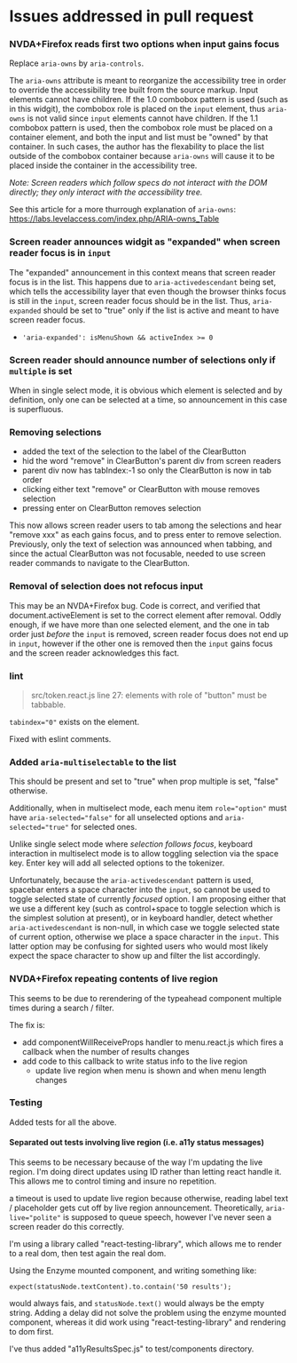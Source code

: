 # Issues addressed in pull request

### NVDA+Firefox reads first two options when input gains focus

Replace `aria-owns` by `aria-controls`.

The `aria-owns` attribute is meant to reorganize the accessibility tree in order to override the accessibility tree built from the source markup.
Input elements cannot have children.  If the 1.0 combobox pattern is used (such as in this widgit), the combobox role is placed on the `input` element, thus `aria-owns` is not valid since `input` elements cannot have children.  If the 1.1 combobox pattern is used, then the combobox role  must be placed on a container element, and both the input and list must be "owned" by that container. In such cases, the author has the flexability to place the list outside of the combobox container because `aria-owns` will cause it to be placed inside the container in the accessibility tree.  

_Note: Screen readers which follow specs do not interact with the DOM directly; they only interact with the accessibility tree._

See this article for a more thurrough explanation of `aria-owns`: https://labs.levelaccess.com/index.php/ARIA-owns_Table


### Screen reader announces widgit as "expanded" when screen reader focus is in `input`

The "expanded" announcement in this context means that screen reader focus is in the list.
This happens due to `aria-activedescendant` being set, which tells the accessibility layer that even though the browser thinks focus is still in the `input`, screen reader focus should be in the list.
Thus, `aria-expanded` should be set to "true" only if the list is active and meant to have screen reader focus.

- `'aria-expanded': isMenuShown && activeIndex >= 0`

### Screen reader should announce number of selections only if `multiple` is set

When in single select mode, it is obvious which element is selected and by definition, only one can be selected at a time, so announcement in this case is superfluous.

### Removing selections

- added the text of the selection to the label of the ClearButton
- hid the word "remove" in ClearButton's parent div from screen readers
- parent div now has tabIndex:-1 so only the ClearButton is now in tab order
- clicking either text "remove" or ClearButton with mouse removes selection
- pressing enter on ClearButton removes selection

This now allows screen reader users to tab among the selections and hear "remove xxx" as each gains focus, and to press enter to remove selection.
Previously, only the text of selection was announced when tabbing, and since the actual ClearButton was  not focusable, needed to use screen reader commands to navigate to the ClearButton.

### Removal of selection does not refocus input

This may be an NVDA+Firefox bug.
Code is correct, and verified that document.activeElement is set to the correct element after removal.
Oddly enough, if we have more than one selected element, and the one in tab order just *before* the `input` is removed, screen reader focus does not end up in `input`, however if the other one is removed then the `input` gains focus and the screen reader acknowledges this fact.

### lint

>src/token.react.js line 27: elements with role of "button" must be tabbable.

`tabindex="0"` exists on the element.

Fixed with eslint comments.

### Added `aria-multiselectable` to the list

This should be present and set to "true" when prop multiple is set, "false" otherwise.

Additionally, when in multiselect mode, each menu item `role="option"` must have `aria-selected="false"` for all unselected options and `aria-selected="true"` for selected ones.

Unlike single select mode where _selection follows focus_, keyboard interaction in multiselect mode is to allow toggling selection via the space key.  Enter key will add all selected options to the tokenizer.

Unfortunately, because the `aria-activedescendant` pattern is used, spacebar enters a space character into the `input`, so cannot be used to toggle selected state of currently *focused* option.
I am proposing either that we use a different key (such as control+space to toggle selection which is the simplest solution at present), or in keyboard handler, detect whether `aria-activedescendant` is non-null, in which case we toggle selected state of current option, otherwise we place a space character in the `input`. This latter option may be confusing for sighted users who would most likely expect the space character to show up and filter the list accordingly.

### NVDA+Firefox repeating contents of live region

This seems to be due to rerendering of the typeahead component multiple times during a search / filter.

The fix is:
- add componentWillReceiveProps handler to menu.react.js which fires a callback when the number of results changes
- add code to this callback to write status info to the live region
	+ update live region when menu is shown and when menu length changes


### Testing

Added tests for all the above.

#### Separated out tests involving live region (i.e. a11y status messages)

This seems to be necessary because of the way I'm updating the live region.
I'm doing direct updates using ID rather than letting react handle it. This allows me to control timing and insure no repetition.

a timeout is used to update live region because otherwise, reading label text / placeholder gets cut off by live region announcement. Theoretically, `aria-live="polite"` is supposed to queue speech, however I've never seen a screen reader do this correctly.

I'm using a library called "react-testing-library", which allows me to render to a real dom, then test again the real dom.

Using the Enzyme mounted component, and writing something like:

```
expect(statusNode.textContent).to.contain('50 results');
```

would always fais, and `statusNode.text()` would always be the empty string.
Adding a delay did not solve the problem using the enzyme mounted component, whereas it did work using "react-testing-library" and rendering to dom first.

I've thus added "a11yResultsSpec.js" to test/components directory.
